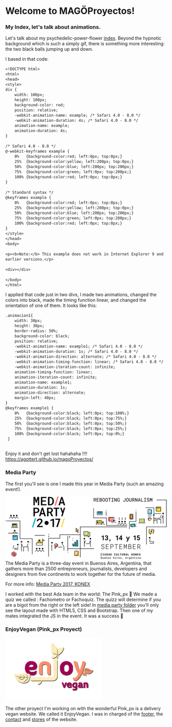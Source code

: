 # Welcome to MAGÖProyectos!

### My Index, let's talk about animations.

Let's talk about my psychedelic-power-flower [index](index.html). Beyond the hypnotic background which is such a simply gif, there is something more interesting: the two black balls jumping up and down. 

I based in that code:
```
<!DOCTYPE html>
<html>
<head>
<style> 
div {
    width: 100px;
    height: 100px;
    background-color: red;
    position: relative;
    -webkit-animation-name: example; /* Safari 4.0 - 8.0 */
    -webkit-animation-duration: 4s; /* Safari 4.0 - 8.0 */
    animation-name: example;
    animation-duration: 4s;
}

/* Safari 4.0 - 8.0 */
@-webkit-keyframes example {
    0%   {background-color:red; left:0px; top:0px;}
    25%  {background-color:yellow; left:200px; top:0px;}
    50%  {background-color:blue; left:200px; top:200px;}
    75%  {background-color:green; left:0px; top:200px;}
    100% {background-color:red; left:0px; top:0px;}
}

/* Standard syntax */
@keyframes example {
    0%   {background-color:red; left:0px; top:0px;}
    25%  {background-color:yellow; left:200px; top:0px;}
    50%  {background-color:blue; left:200px; top:200px;}
    75%  {background-color:green; left:0px; top:200px;}
    100% {background-color:red; left:0px; top:0px;}
}
</style>
</head>
<body>

<p><b>Note:</b> This example does not work in Internet Explorer 9 and earlier versions.</p>

<div></div>

</body>
</html>

```

I applied that code just in two divs, I made two animations, changed the colors into black, made the timing function linear, and changed the orientation of one of them. It looks like this:
```
.animacion1{
    width: 30px;
    height: 30px;
    border-radius: 50%;
    background-color: black;
    position: relative;
    -webkit-animation-name: example1; /* Safari 4.0 - 8.0 */
    -webkit-animation-duration: 1s; /* Safari 4.0 - 8.0 */
    -webkit-animation-direction: alternate; /* Safari 4.0 - 8.0 */
    -webkit-animation-timing-function: linear; /* Safari 4.0 - 8.0 */
    -webkit-animation-iteration-count: infinite;
    animation-timing-function: linear;
    animation-iteration-count: infinite;
    animation-name: example1;
    animation-duration: 1s;
    animation-direction: alternate; 
    margin-left: 40px;   
}
@keyframes example1 {
    0%   {background-color:black; left:0px; top:100%;}
    25%  {background-color:black; left:0px; top:75%;}
    50%  {background-color:black; left:0px; top:50%;}
    75%  {background-color:black; left:0px; top:25%;}
    100% {background-color:black; left:0px; top:0%;}
 }   
         

```

Enjoy it and don't get lost hahahaha !!!! https://agottert.github.io/magoProyectos/


### Media Party

The first you'll see is one I made this year in Media Party (such an amazing event!).


![Media Party](img/mediaparty.png)
The Media Party is a three-day event in Buenos Aires, Argentina, that gathers more than 2500 entrepreneurs, journalists, developers and designers from five continents to work together for the future of media.

For more info: [Media Party 2017, KONEX](http://mediaparty.info/en/)

I worked with the best Ada team in the world: The Pink_px  :dizzy:
We made a quiz we called : Fachometro or Fachoquiz. The quizz will determine if you are a bigot from the right or the left side!
In [media party folder](media_party) you'll only see the layout made with HTML5, CSS and Bootstrap. 
Then one of my mates integrated the JS in the event. It was a success  :muscle: 


### EnjoyVegan (Pink_px Proyect)
![EnjoyVegan](img/logo-xs.png)

The other proyect I'm working on with the wonderful Pink_px is a delivery vegan website. We called it EnjoyVegan. I was in charged of the [footer](footer-contacto_pink_px), the [contact](footer-contacto_pink_px) and [stores](locales_pink_px) of the website. 
